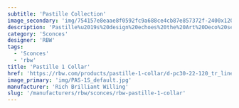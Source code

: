 ```yaml
---
subtitle: 'Pastille Collection'
image_secondary: 'img/754157e8eaae8f0592fc9a688ce4cb87e857372f-2400x1200.png'
description: 'Pastille%u2019s%20design%20echoes%20the%20Art%20Deco%20sensibilities%20of%20Old%20Hollywood.%20The%20collection%20offers%20mix-and-match%20options%20for%20custom%20installation%2C%20including%20either%20a%20droplet%20profile%20or%20faceted%20pattern%20for%20the%20glass%20globe%2C%20with%20various%20finishes%20for%20an%20accent%20ring%20or%20backplate.'
category: 'Sconces'
designer: 'RBW'
tags:
  - 'Sconces'
  - 'rbw'
title: 'Pastille 1 Collar'
href: 'https://rbw.com/products/pastille-1-collar/d-pc30-22-120_tr_line-ip20'
image_primary: 'img/PAS-1S_default.jpg'
manufacturer: 'Rich Brilliant Willing'
slug: '/manufacturers/rbw/sconces/rbw-pastille-1-collar'
---
```

